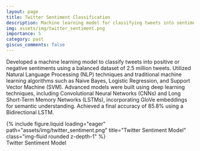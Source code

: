 ```yaml
---
layout: page
title: Twitter Sentiment Classification
description: Machine learning model for classifying tweets into sentiment categories using NLP and deep learning techniques
img: assets/img/twitter_sentiment.png
importance: 5
category: past
giscus_comments: false
---
```

Developed a machine learning model to classify tweets into positive or negative sentiments using a balanced dataset of 2.5 million tweets. Utilized Natural Language Processing (NLP) techniques and traditional machine learning algorithms such as Naive Bayes, Logistic Regression, and Support Vector Machine (SVM). Advanced models were built using deep learning techniques, including Convolutional Neural Networks (CNNs) and Long Short-Term Memory Networks (LSTMs), incorporating GloVe embeddings for semantic understanding. Achieved a final accuracy of 85.8% using a Bidirectional LSTM.

<div class="row"> <div class="col-sm mt-3 mt-md-0"> {% include figure.liquid loading="eager" path="assets/img/twitter_sentiment.png" title="Twitter Sentiment Model" class="img-fluid rounded z-depth-1" %} </div> </div> <div class="caption"> Twitter Sentiment Model </div>